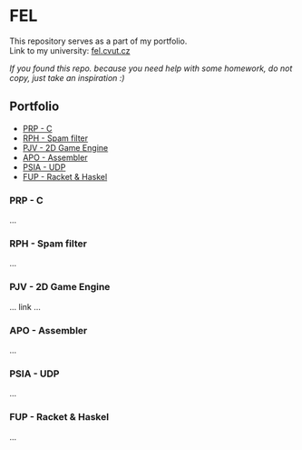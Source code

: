 <!-- omit from toc -->
# FEL

This repository serves as a part of my portfolio. \
Link to my university: [fel.cvut.cz](https://fel.cvut.cz)

_If you found this repo. because you need help with some homework, do not copy, just take an inspiration :)_

<!-- omit from toc -->
## Portfolio
- [PRP - C](#prp---c)
- [RPH - Spam filter](#rph---spam-filter)
- [PJV - 2D Game Engine](#pjv---2d-game-engine)
- [APO - Assembler](#apo---assembler)
- [PSIA - UDP](#psia---udp)
- [FUP - Racket \& Haskel](#fup---racket--haskel)

### PRP - C
...

### RPH - Spam filter
...

### PJV - 2D Game Engine
... link ...

### APO - Assembler
...

### PSIA - UDP
...

### FUP - Racket & Haskel
...